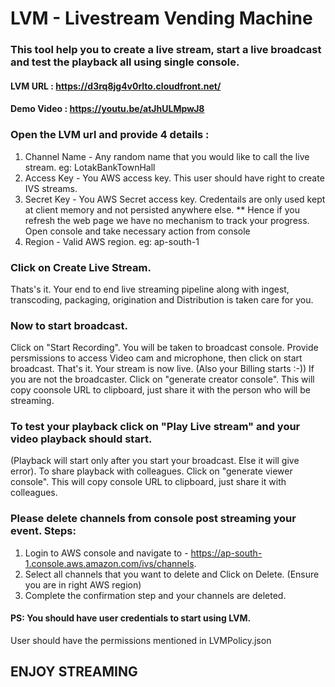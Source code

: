 # LVM -  Livestream Vending Machine
### This tool help you to create a live stream, start a live broadcast and test the playback all using single console.


#### LVM URL : https://d3rq8jg4v0rlto.cloudfront.net/
#### Demo Video : https://youtu.be/atJhULMpwJ8

### Open the LVM url and provide 4 details :
1. Channel Name - Any random name that you would like to call the live stream. eg: LotakBankTownHall
2. Access Key  - You AWS access key. This user should have right to create IVS streams. 
3. Secret Key  - You AWS Secret access key. Credentails are only used kept at client memory and not persisted anywhere else. 
** Hence if you refresh the web page we have no mechanism to track your progress. Open console and take necessary action from console 
4. Region - Valid AWS region. eg: ap-south-1

### Click on Create Live Stream.

Thats's it. Your end to end live streaming pipeline along with ingest, transcoding, packaging, origination and Distribution is taken care for you.

### Now to start broadcast. 
Click on "Start Recording". You will be taken to broadcast console. Provide persmissions to access Video cam and microphone, then click on start broadcast. That's it. Your stream is now live. (Also your Billing starts :-))
If you are not the broadcaster. Click on "generate creator console". This will copy coonsole URL to clipboard, just share it with the person who will be streaming. 

### To test your playback click on "Play Live stream" and your video playback should start. 
(Playback will start only after you start your broadcast. Else it will give error). To share playback with colleagues. Click on "generate viewer console". This will copy console URL to clipboard, just share it with colleagues.

### Please delete channels from console post streaming your event. Steps:
1. Login to AWS console and navigate to - https://ap-south-1.console.aws.amazon.com/ivs/channels.
2. Select all channels that you want to delete and Click on Delete. (Ensure you are in right AWS region)
3. Complete the confirmation step and your channels are deleted.

#### PS: You should have user credentials to start using LVM.
User should have the permissions mentioned in LVMPolicy.json 

## ENJOY STREAMING

